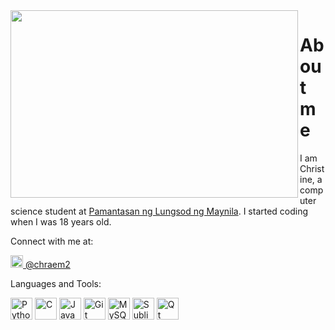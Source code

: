 <img align="left" width="460" height="300" src="https://user-images.githubusercontent.com/80801050/131340786-7e37dd91-dbc1-4d61-a997-09fb22dd5300.gif">

# About me

I am Christine, a computer science student at <a href = "https://plm.edu.ph/">Pamantasan ng Lungsod ng Maynila</a>. I started coding when I was 18 years old.

Connect with me at:
<p>
<a href = "https://twitter.com/chraem2"> 
  <img src="https://user-images.githubusercontent.com/80801050/131329564-8bfec89b-3f77-4e26-b439-7c03a69fee7d.png" width=20>
    @chraem2
</a>
</p>

Languages and Tools:
<p>
  <img src="https://cdn.icon-icons.com/icons2/2415/PNG/128/python_original_logo_icon_146381.png" width=35  height=35 alt="Python">
  <img src="https://cdn.icon-icons.com/icons2/2415/PNG/128/c_original_logo_icon_146611.png" width=35  height=35 alt="C">
  <img src="https://cdn.icon-icons.com/icons2/2415/PNG/128/java_original_logo_icon_146458.png" width=35  height=35 alt="Java">
  <img src="https://cdn.icon-icons.com/icons2/2108/PNG/128/git_icon_130933.png" width=35  height=35 alt="Git Bash">
  <img src="https://cdn.icon-icons.com/icons2/2415/PNG/512/mysql_original_wordmark_logo_icon_146417.png" width=35  height=35 alt="MySQL">
  <img src="https://cdn.icon-icons.com/icons2/1381/PNG/128/sublimetext_94866.png" width=35  height=35 alt="Sublime Text">
  <img src="https://cdn.icon-icons.com/icons2/1381/PNG/128/qt_94938.png" width=35  height=35 alt="Qt Designer">

</p>
